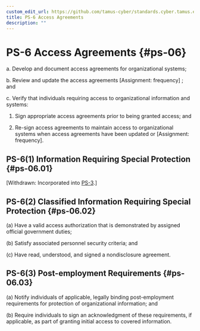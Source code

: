 ```yaml
---
custom_edit_url: https://github.com/tamus-cyber/standards.cyber.tamus.edu/tree/main/content/tamus.edu/TAMUS_profile.xml
title: PS-6 Access Agreements
description: ""
---
```


# PS-6 Access Agreements {#ps-06}

a. Develop and document access agreements for organizational systems;

b. Review and update the access agreements [Assignment: frequency] ; and

c. Verify that individuals requiring access to organizational information and systems:

1. Sign appropriate access agreements prior to being granted access; and

2. Re-sign access agreements to maintain access to organizational systems when access agreements have been updated or [Assignment: frequency].

## PS-6(1) Information Requiring Special Protection {#ps-06.01}

[Withdrawn: Incorporated into [PS-3](../ps/ps-03#ps-03).]

## PS-6(2) Classified Information Requiring Special Protection {#ps-06.02}

(a) Have a valid access authorization that is demonstrated by assigned official government duties;

(b) Satisfy associated personnel security criteria; and

(c) Have read, understood, and signed a nondisclosure agreement.

## PS-6(3) Post-employment Requirements {#ps-06.03}

(a) Notify individuals of applicable, legally binding post-employment requirements for protection of organizational information; and

(b) Require individuals to sign an acknowledgment of these requirements, if applicable, as part of granting initial access to covered information.

